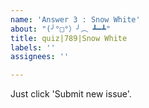 ```yaml
---
name: 'Answer 3 : Snow White'
about: "(╯°□°）╯︵ ┻━┻"
title: quiz|789|Snow White
labels: ''
assignees: ''

---
```


Just click 'Submit new issue'.
